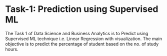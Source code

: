 # Task-1: Prediction using Supervised ML
The Task 1 of Data Science and Business Analytics is to Predict using Supervised ML technique i.e. Linear Regression with visualization. The main objective is to predict the percentage of student based on the no. of study hours.
